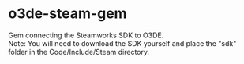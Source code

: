 # o3de-steam-gem
Gem connecting the Steamworks SDK to O3DE.\
Note: You will need to download the SDK yourself and place the "sdk" folder in the Code/Include/Steam directory.
